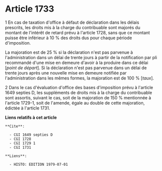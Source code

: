 # Article 1733

1  En cas de taxation d'office à défaut de déclaration dans les délais prescrits, les droits mis à la charge du contribuable
sont majorés du montant de l'intérêt de retard prévu à l'article 1728, sans que ce montant puisse être inférieur à 10 % des
droits dus pour chaque période d'imposition.

La majoration est de 25 % si la déclaration n'est pas parvenue à l'administration dans un délai de trente jours à partir de
la notification par pli recommandé d'une mise en demeure d'avoir à la produire dans ce délai [*point de départ*]. Si la
déclaration n'est pas parvenue dans un délai de trente jours après une nouvelle mise en demeure notifiée par l'administration
dans les mêmes formes, la majoration est de 100 % [*taux*].

2  Dans le cas d'évaluation d'office des bases d'imposition prévu à l'article 1649 septies D, les suppléments de droits mis à
la charge du contribuable sont assortis, suivant le cas, soit de la majoration de 150 % mentionnée à l'article 1729-1, soit
de l'amende, égale au double de cette majoration, édictée à l'article 1731.

**Liens relatifs à cet article**

	**Cite**:

	  - CGI 1649 septies D
	  - CGI 1728
	  - CGI 1729 1
	  - CGI 1731

	**Liens**:

	  - HISTO: EDITION 1979-07-01
